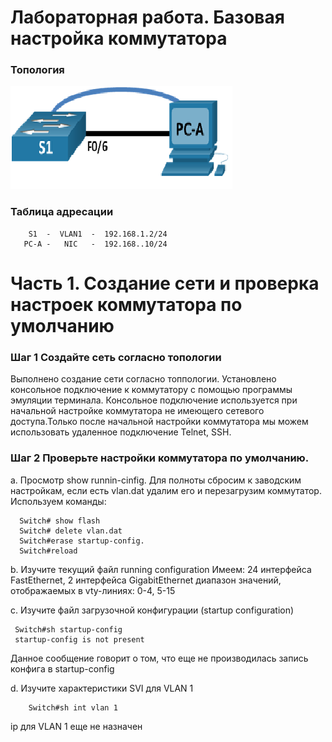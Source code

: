 # Лабораторная работа. Базовая настройка коммутатора

### Топология
![](1.png)

### Таблица адресации
```
    S1  -  VLAN1  -  192.168.1.2/24
   PC-A -   NIC   -  192.168..10/24  
```
# Часть 1. Создание сети и проверка настроек коммутатора по умолчанию
### Шаг 1  Создайте сеть согласно топологии
  Выполнено создание сети согласно топпологии. Установлено консольное подключение к коммутатору с помощью программы эмуляции терминала.
  Консольное подключение используется при начальной настройке коммутатора не имеющего сетевого доступа.Только после начальной настройки коммутатора мы можем использовать удаленное подключение Telnet, SSH. 
### Шаг 2  Проверьте настройки коммутатора по умолчанию. 
  a. Просмотр show runnin-cinfig. Для полноты сбросим к заводским настройкам, если есть vlan.dat удалим его и перезагрузим коммутатор. Используем команды:
 ``` 
   Switch# show flash
   Switch# delete vlan.dat
   Switch#erase startup-config. 
   Switch#reload
 ```
  b. Изучите текущий файл running configuration
   Имеем: 24 интерфейса FastEthernet, 2 интерфейса GigabitEthernet
   диапазон значений, отображаемых в vty-линиях: 0-4, 5-15
   
  с. Изучите файл загрузочной конфигурации (startup configuration) 
  ```
   Switch#sh startup-config 
   startup-config is not present
  ```

   Данное сообщение говорит о том, что еще не производилась запись конфига в  startup-config 
   
   d. Изучите характеристики SVI для VLAN 1
```
    Switch#sh int vlan 1
```
  ip для VLAN 1 еще не назначен

